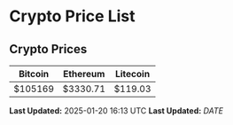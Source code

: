 # Crypto Price List

## Crypto Prices
| Bitcoin | Ethereum | Litecoin |
| ------- | -------- | -------- |
| $105169 | $3330.71 | $119.03 |
**Last Updated:** 2025-01-20 16:13 UTC
**Last Updated:** $DATE$
